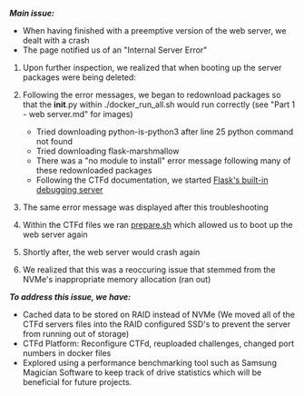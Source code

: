 ***Main issue:***
- When having finished with a preemptive version of the web server, we dealt with a crash
- The page notified us of an "Internal Server Error"

1) Upon further inspection, we realized that when booting up the server packages were being deleted:
2) Following the error messages, we began to redownload packages so that the __init__.py within ./docker_run_all.sh would run correctly (see "Part 1 - web server.md" for images)
    - Tried downloading python-is-python3 after line 25 python command not found
    - Tried downloading flask-marshmallow
    - There was a "no module to install" error message following many of these redownloaded packages
    - Following the CTFd documentation, we started [Flask's built-in debugging server](https://docs.ctfd.io/docs/deployment/installation/)

3) The same error message was displayed after this troubleshooting
5) Within the CTFd files we ran [prepare.sh](https://github.com/CTFd/CTFd/blob/master/prepare.sh) which allowed us to boot up the web server again
6) Shortly after, the web server would crash again
7) We realized that this was a reoccuring issue that stemmed from the NVMe's inappropriate memory allocation (ran out)

***To address this issue, we have:***
- Cached data to be stored on RAID instead of NVMe (We moved all of the CTFd servers files into the RAID configured SSD's to prevent the server from running out of storage)
- CTFd Platform: Reconfigure CTFd, reuploaded challenges, changed port numbers in docker files
- Explored using a performance benchmarking tool such as Samsung Magician Software to keep track of drive statistics which will be beneficial for future projects.
